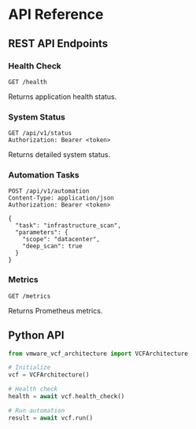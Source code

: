 # API Reference

## REST API Endpoints

### Health Check
```
GET /health
```
Returns application health status.

### System Status
```
GET /api/v1/status
Authorization: Bearer <token>
```
Returns detailed system status.

### Automation Tasks
```
POST /api/v1/automation
Content-Type: application/json
Authorization: Bearer <token>

{
  "task": "infrastructure_scan",
  "parameters": {
    "scope": "datacenter",
    "deep_scan": true
  }
}
```

### Metrics
```
GET /metrics
```
Returns Prometheus metrics.

## Python API

```python
from vmware_vcf_architecture import VCFArchitecture

# Initialize
vcf = VCFArchitecture()

# Health check
health = await vcf.health_check()

# Run automation
result = await vcf.run()
```